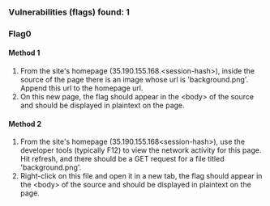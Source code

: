 ### Vulnerabilities (flags) found: 1

### Flag0 ###

#### Method 1 ####
1. From the site's homepage (35.190.155.168.\<session-hash\>), inside the source of the page there is an image whose url is 'background.png'. Append this url to the homepage url.
2. On this new page, the flag should appear in the \<body\> of the source and should be displayed in plaintext on the page.

#### Method 2 ####
1. From the site's homepage (35.190.155.168\<session-hash\>), use the developer tools (typically F12) to view the network activity for this page. Hit refresh, and there should be a GET request for a file titled 'background.png'. 
2. Right-click on this file and open it in a new tab, the flag should appear in the \<body\> of the source and should be displayed in plaintext on the page.
